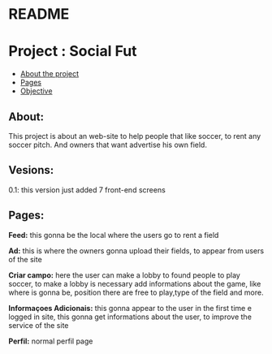 # README
<h1>Project : Social Fut</h1>
<ul>
  <li><a  href="#about">About the project</a></li>
  <li><a  href="#versions">Pages</a></li>
  <li><a  href="#pages">Objective</a></li>
 </ul>
<h2 id="about"><strong>About:</strong></h2>
<p>This project is about an web-site to help people that like soccer, to rent any soccer pitch. And  owners that want advertise his own field.</p>

<h2 id="versions"><strong>Vesions:</strong></h2>
<p>0.1: this version just added 7 front-end screens</p>

<h2 id="pages"><strong>Pages:</strong></h2>
<p><strong>Feed:</strong> this gonna be the local where the users go to rent a field</p>
<p><strong>Ad:</strong> this is where the owners gonna upload their fields, to appear from users of the site</p>
<p><strong>Criar campo:</strong> here the user can make a lobby to found people to play soccer, to make a lobby is necessary add informations about the game, like where is gonna be, position there are free to play,type of the field and more.</p>
<p><strong>Informaçoes Adicionais:</strong> this gonna appear to the user in the first time e logged in site, this gonna get informations about the user, to improve the service of the site</p>
<p><strong>Perfil:</strong> normal perfil page</p>


